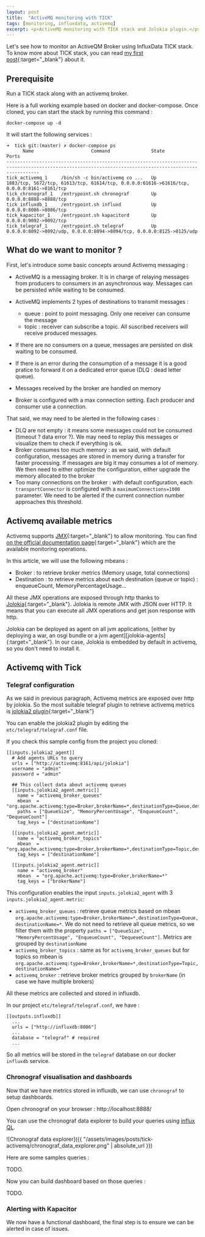 ```yaml
---
layout: post
title:  "ActiveMQ monitoring with TICK"
tags: [monitoring, influxdata, activemq]
excerpt: <p>ActiveMQ monitoring with TICK stack and Jolokia plugin.</p>
---
```


Let's see how to monitor an ActiveQM Broker using InfluxData TICK stack.
To know more about TICK stack, you can read [my first post][tick-overview]{:target="_blank"} about it.

## Prerequisite

Run a TICK stack along with an activemq broker.

Here is a full working example based on docker and docker-compose.
Once cloned, you can start the stack by running this command :

```shell
docker-compose up -d
```

It will start the following services : 

```shell
➜  tick git:(master) ✗ docker-compose ps
      Name                     Command               State                                              Ports                                           
--------------------------------------------------------------------------------------------------------------------------------------------------------
tick_activemq_1     /bin/sh -c bin/activemq co ...   Up       1883/tcp, 5672/tcp, 61613/tcp, 61614/tcp, 0.0.0.0:61616->61616/tcp, 0.0.0.0:8161->8161/tcp
tick_chronograf_1   /entrypoint.sh chronograf        Up       0.0.0.0:8888->8888/tcp                                                                                                                                                                 
tick_influxdb_1     /entrypoint.sh influxd           Up       0.0.0.0:8086->8086/tcp                                                                    
tick_kapacitor_1    /entrypoint.sh kapacitord        Up       0.0.0.0:9092->9092/tcp                                                                    
tick_telegraf_1     /entrypoint.sh telegraf          Up       0.0.0.0:8092->8092/udp, 0.0.0.0:8094->8094/tcp, 0.0.0.0:8125->8125/udp     
```

## What do we want to monitor ?

First, let's introduce some basic concepts around Activemq messaging :

* ActiveMQ is a messaging broker. 
It is in charge of relaying messages from producers to consumers in an asynchronous way.
Messages can be persisted while waiting to be consumed.

* ActiveMQ implements 2 types of destinations to transmit messages : 
  * queue : point to point messaging. Only one receiver can consume the message 
  * topic : receiver can subscribe a topic. All suscribed receivers will receive produced messages.

* If there are no consumers on a queue, messages are persisted on disk waiting to be consumed.

* If there is an error during the consumption of a message it is a good pratice to forward it on a 
dedicated error queue (DLQ : dead letter queue).

* Messages received by the broker are handled on memory

* Broker is configured with a max connection setting. Each producer and consumer use a connection.


That said, we may need to be alerted in the following cases :
* DLQ are not empty : it means some messages could not be consumed (timeout ? data error ?).
  We may need to replay this messages or visualize them to check if everything is ok.
* Broker consumes too much memory : as we said, with default configuration, messages are stored in memory
during a transfer for faster processing. If messages are big it may consumes a lot of memory. 
We then need to either optimize the configuration, either upgrade the memory allocated to the broker
* Too many connections on the broker : with default configuration, each `transportConnector` is configured
with a `maximumConnections=1000` parameter. We need to be alerted if the current connection number approaches 
this threshold.

## Activemq available metrics

Activemq supports [JMX][wikipedia-jmx]{:target="_blank"} to allow monitoring. 
You can find [on the official documentation page][activemq-documentation-jmx]{:target="_blank"}
which are the available monitoring operations.

In this article, we will use the following mbeans :
* Broker : to retrieve broker metrics (Memory usage, total connections)
* Destination : to retrieve metrics about each destination (queue or topic) : enqueueCount, MemoryPercentageUsage...

All these JMX operations are exposed through http thanks to [Jolokia][jolokia]{:target="_blank"}.
Jolokia is remote JMX with JSON over HTTP.
It means that you can execute all JMX operations and get json response with http.

Jolokia can be deployed as agent on all jvm applications, [either by deploying a war, an osgi bundle or a jvm agent][jolokia-agents]{:target="_blank"}.
In our case, Jolokia is embedded by default in activemq, so you don't need to install it.

## Activemq with Tick

### Telegraf configuration

As we said in previous paragraph, Activemq metrics are exposed over http by jolokia.
So the most suitable telegraf plugin to retrieve activemq metrics is
[jolokia2 plugin][telegraf-jolokia-plugin]{:target="_blank"}

You can enable the jolokia2 plugin by editing the `etc/telegraf/telegraf.conf` file.

If you check this sample config from the project you cloned:

```
[[inputs.jolokia2_agent]]
  # Add agents URLs to query
  urls = ["http://activemq:8161/api/jolokia"]
  username = "admin"
  password = "admin"

  ## This collect data about activemq queues
  [[inputs.jolokia2_agent.metric]]
    name = "activemq_broker_queues"
    mbean  = "org.apache.activemq:type=Broker,brokerName=*,destinationType=Queue,destinationName=*"
    paths = ["QueueSize", "MemoryPercentUsage", "EnqueueCount", "DequeueCount"]
    tag_keys = ["destinationName"]

  [[inputs.jolokia2_agent.metric]]
    name = "activemq_broker_topics"
    mbean  = "org.apache.activemq:type=Broker,brokerName=*,destinationType=Topic,destinationName=*"
    tag_keys = ["destinationName"]

  [[inputs.jolokia2_agent.metric]]
    name = "activemq_broker"
    mbean  = "org.apache.activemq:type=Broker,brokerName=*"
    tag_keys = ["brokerName"]

```

This configuration enables the input `inputs.jolokia2_agent` with 3 `inputs.jolokia2_agent.metric`: 
* `activemq_broker_queues` : retrieve queue metrics based 
on mbean `org.apache.activemq:type=Broker,brokerName=*,destinationType=Queue,destinationName=*`.
We do not need to retrieve all queue metrics, so we filter them with the property `paths = ["QueueSize", "MemoryPercentUsage", "EnqueueCount", "DequeueCount"]`.
Metrics are grouped by `destinationName`
* `activemq_broker_topics` : same as for `activemq_broker_queues` but for topics so mbean is `org.apache.activemq:type=Broker,brokerName=*,destinationType=Topic,destinationName=*`
* `activemq_broker` : retrieve broker metrics grouped by `brokerName` (in case we have multiple brokers)

All these metrics are collected and stored in influxdb.

In our project `etc/telegraf/telegraf.conf`, we have :

```
[[outputs.influxdb]]
  ...
  urls = ["http://influxdb:8086"]
  ...
  database = "telegraf" # required
  ...
```

So all metrics will be stored in the `telegraf` database on our docker `influxdb` service.

### Chronograf visualisation and dashboards

Now that we have metrics stored in influxdb, we can use `chronograf` to setup dashboards.

Open chronograf on your browser : http://localhost:8888/

You can use the chronograf data explorer to build your queries using [influx QL][influx-ql].

![Chronograf data explorer]({{ "/assets/images/posts/tick-activemq/chronograf_data_explorer.png" | absolute_url }})

Here are some samples queries :

TODO.

Now you can build dashboard based on those queries :

TODO.

### Alerting with Kapacitor

We now have a functional dashboard, the final step is to ensure we can be alerted in case of issues.



[activemq-documentation-jmx]: https://activemq.apache.org/jmx.html
[influx-ql]: https://docs.influxdata.com/influxdb/v1.7/query_language/spec/
[jolokia]: https://jolokia.org/
[jolokia-agent]: https://jolokia.org/reference/html/agents.html
[tick-overview]: http://matthieure.me/2019/03/09/influxdata-tick-overview.html
[telegraf-jolokia-plugin]: https://github.com/influxdata/telegraf/tree/master/plugins/inputs/jolokia2
[wikipedia-jmx]: https://en.wikipedia.org/wiki/Java_Management_Extensions
